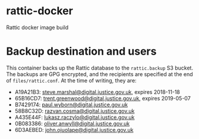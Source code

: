 # rattic-docker
Rattic docker image build

# Backup destination and users

This container backs up the Rattic database to the `rattic.backup` S3
bucket. The backups are GPG encrypted, and the recipients are specified
at the end of `files/rattic.conf`. At the time of writing, they are:

- A19A21B3: steve.marshal@digital.justice.gov.uk, expires 2018-11-18
- 65B16CD7: trent.greenwood@digital.justice.gov.uk, expires 2019-05-07
- B7429174: paul.wyborn@digital.justice.gov.uk
- 58B8C32D: razvan.cosma@digital.justice.gov.uk
- A435E44F: lukasz.raczylo@digital.justice.gov.uk
- 0B083386: oliver.anwyll@digital.justice.gov.uk
- 6D3AEBED: john.ojuolape@digital.justice.gov.uk
